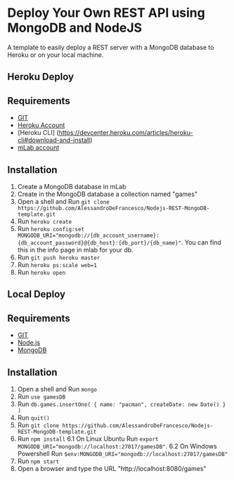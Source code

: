 # Deploy Your Own REST API using MongoDB and NodeJS

A template to easily deploy a REST server with a MongoDB database to Heroku or on your local machine.

## Heroku Deploy
## Requirements

* [GIT](https://git-scm.com/downloads)
* [Heroku Account](https://signup.heroku.com/)
* [Heroku CLI] (https://devcenter.heroku.com/articles/heroku-cli#download-and-install)
* [mLab account](https://mlab.com/signup/)

## Installation

1. Create a MongoDB database in mLab
2. Create in the MongoDB database a collection named "games"
3. Open a shell and Run `git clone https://github.com/AlessandroDeFrancesco/Nodejs-REST-MongoDB-template.git`
4. Run `heroku create`
5. Run `heroku config:set MONGODB_URI="mongodb://{db_account_username}:{db_account_password}@{db_host}:{db_port}/{db_name}"`. You can find this in the info page in mlab for your db.
6. Run `git push heroku master`
7. Run `heroku ps:scale web=1`
8. Run `heroku open`

## Local Deploy
## Requirements

* [GIT](https://git-scm.com/downloads)
* [Node.js](http://nodejs.org/)
* [MongoDB](https://www.mongodb.com/download-center/community)

## Installation

1. Open a shell and Run `mongo`
2. Run `use gamesDB`
2. Run `db.games.insertOne( { name: "pacman", createDate: new Date() } )`
3. Run `quit()`
4. Run `git clone https://github.com/AlessandroDeFrancesco/Nodejs-REST-MongoDB-template.git`
5. Run `npm install`
6.1 On Linux Ubuntu Run `export MONGODB_URI="mongodb://localhost:27017/gamesDB"`.
6.2 On Windows Powershell Run `$env:MONGODB_URI="mongodb://localhost:27017/gamesDB"`
7. Run `npm start`
8. Open a browser and type the URL "http://localhost:8080/games"
